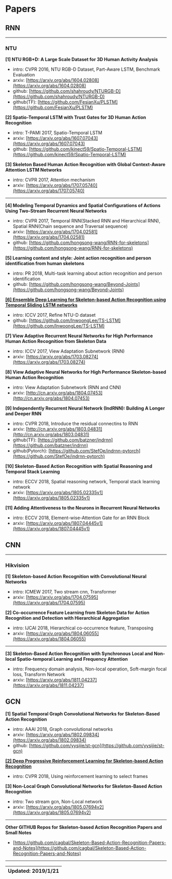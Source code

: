 # Papers
## RNN
***
### NTU
**[1] NTU RGB+D: A Large Scale Dataset for 3D Human Activity Analysis**
- intro: CVPR 2016, NTU RGB-D Dataset, Part-Aware LSTM, Benchmark Evaluation
- arxiv: [https://arxiv.org/abs/1604.02808](https://arxiv.org/abs/1604.02808)
- github: [https://github.com/shahroudy/NTURGB-D](https://github.com/shahroudy/NTURGB-D)
- github(TF): [https://github.com/FesianXu/PLSTM](https://github.com/FesianXu/PLSTM)

**[2] Spatio-Temporal LSTM with Trust Gates for 3D Human Action Recognition**
- intro: T-PAMI 2017, Spatio-Temporal LSTM
- arxiv: [https://arxiv.org/abs/1607.07043](https://arxiv.org/abs/1607.07043)
- github: [https://github.com/kinect59/Spatio-Temporal-LSTM](https://github.com/kinect59/Spatio-Temporal-LSTM)

**[3] Skeleton Based Human Action Recognition with Global Context-Aware Attention LSTM Networks**
- intro: CVPR 2017, Attention mechanism
- arxiv: [https://arxiv.org/abs/1707.05740](https://arxiv.org/abs/1707.05740)
***
**[4] Modeling Temporal Dynamics and Spatial Configurations of Actions Using Two-Stream Recurrent Neural Networks**
- intro: CVPR 2017, Temporal RNN(Stacked RNN and Hierarchical RNN), Spatial RNN(Chain sequence and Traversal sequence)
- arxiv: [https://arxiv.org/abs/1704.02581](https://arxiv.org/abs/1704.02581)
- github: [https://github.com/hongsong-wang/RNN-for-skeletons](https://github.com/hongsong-wang/RNN-for-skeletons)

**[5] Learning content and style: Joint action recognition and person identification from human skeletons**
- intro: PR 2018, Multi-task learning about action recognition and person identification
- github: [https://github.com/hongsong-wang/Beyond-Joints](https://github.com/hongsong-wang/Beyond-Joints)

[**[6] Ensemble Deep Learning for Skeleton-based Action Recognition using Temporal Sliding LSTM networks**](http://openaccess.thecvf.com/content_ICCV_2017/papers/Lee_Ensemble_Deep_Learning_ICCV_2017_paper.pdf)
- intro: ICCV 2017, Refine NTU-D dataset
- github: [https://github.com/InwoongLee/TS-LSTM](https://github.com/InwoongLee/TS-LSTM)

**[7] View Adaptive Recurrent Neural Networks for High Performance Human Action Recognition from Skeleton Data**
- intro: ICCV 2017, View Adaptation Subnetwork (RNN)
- arxiv: [https://arxiv.org/abs/1703.08274](https://arxiv.org/abs/1703.08274)


**[8] View Adaptive Neural Networks for High Performance Skeleton-based Human Action Recognition**
- intro: View Adaptation Subnetwork (RNN and CNN)
- arxiv: [http://cn.arxiv.org/abs/1804.07453](http://cn.arxiv.org/abs/1804.07453)

**[9] Independently Recurrent Neural Network (IndRNN): Building A Longer and Deeper RNN**
- intro: CVPR 2018, Introduce the residual connectins to RNN
- arxiv: [http://cn.arxiv.org/abs/1803.04831](http://cn.arxiv.org/abs/1803.04831)
- github(TF): [https://github.com/batzner/indrnn](https://github.com/batzner/indrnn)
- github(Pytorch): [https://github.com/StefOe/indrnn-pytorch](https://github.com/StefOe/indrnn-pytorch)

**[10] Skeleton-Based Action Recognition with Spatial Reasoning and Temporal Stack Learning**
- intro: ECCV 2018, Spatial reasoning network, Temporal stack learning network
- arxiv: [https://arxiv.org/abs/1805.02335v1](https://arxiv.org/abs/1805.02335v1)

**[11] Adding Attentiveness to the Neurons in Recurrent Neural Networks**
- intro: ECCV 2018, Element-wise-Attention Gate for an RNN Block
- arxiv: [https://arxiv.org/abs/1807.04445v1](https://arxiv.org/abs/1807.04445v1)

## CNN
***
### Hikvision
**[1] Skeleton-based Action Recognition with Convolutional Neural Networks**
- intro: ICMEW 2017, Two stream cnn, Transformer
- arxiv: [https://arxiv.org/abs/1704.07595](https://arxiv.org/abs/1704.07595)

**[2] Co-occurrence Feature Learning from Skeleton Data for Action Recognition and Detection with Hierarchical Aggregation**
- intro: IJCAI 2018, Hierarchical co-occurrence feature, Transposing
- arxiv: [https://arxiv.org/abs/1804.06055](https://arxiv.org/abs/1804.06055)
***

**[3] Skeleton-Based Action Recognition with Synchronous Local and Non-local Spatio-temporal Learning and Frequency Attention**
- intro: Frequency domain analysis, Non-local operation, Soft-margin focal loss, Transform Network
- arxiv: [https://arxiv.org/abs/1811.04237](https://arxiv.org/abs/1811.04237)

## GCN
**[1] Spatial Temporal Graph Convolutional Networks for Skeleton-Based Action Recognition**
- intro: AAAI 2018, Graph convolutional networks
- arxiv: [https://arxiv.org/abs/1802.09834](https://arxiv.org/abs/1802.09834)
- github: [https://github.com/yysijie/st-gcn](https://github.com/yysijie/st-gcn)

[**[2] Deep Progressive Reinforcement Learning for Skeleton-based Action Recognition**](http://openaccess.thecvf.com/content_cvpr_2018/html/Tang_Deep_Progressive_Reinforcement_CVPR_2018_paper.html)
- intro: CVPR 2018, Using reinforcement learning to select frames 
 
 **[3] Non-Local Graph Convolutional Networks for Skeleton-Based Action Recognition**
- intro: Two stream gcn, Non-Local network
- arxiv: [https://arxiv.org/abs/1805.07694v2](https://arxiv.org/abs/1805.07694v2)
     
***
**Other GITHUB Repos for Skeleton-based Action Recognition Papers and Small Notes**
- [https://github.com/cagbal/Skeleton-Based-Action-Recognition-Papers-and-Notes](https://github.com/cagbal/Skeleton-Based-Action-Recognition-Papers-and-Notes)
***
| Updated: 2019/1/21|
| :---------: |


